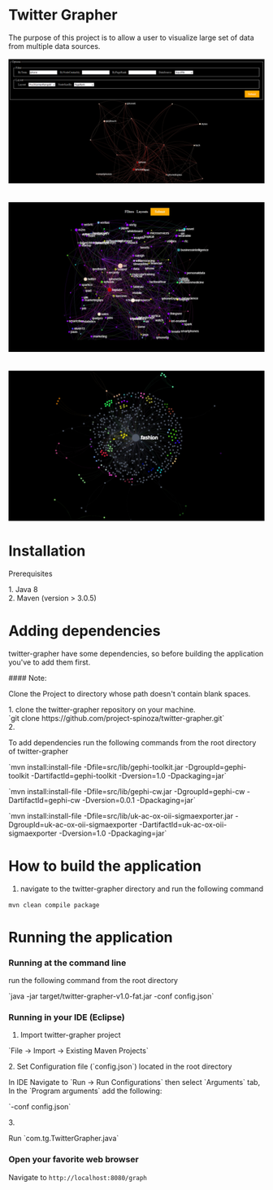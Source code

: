 # Twitter Grapher
The purpose of this project is to allow a user to visualize large set of data from multiple data sources.<br/><br/>
![WordCrowd screenshot](images/twitter-grapher-2.png)  <br/><br/><br/>
![WordCrowd screenshot](images/twitter-grapher1.jpg)  <br/><br/><br/>
![WordCrowd screenshot](images/twitter-grapher.jpg)  <br/>
# Installation
<p>Prerequisites</p>
1. Java 8<br>
2. Maven (version > 3.0.5)<br>


# Adding dependencies
<p>twitter-grapher have some dependencies, so before building the application you've to add them first.</p>
#### Note:
<p>Clone the Project to directory whose path doesn't contain blank spaces.</p>
1. clone the twitter-grapher repository on your machine.<br/>
   `git clone https://github.com/project-spinoza/twitter-grapher.git`<br/>
2. <p>To add dependencies run the following commands from the root directory of twitter-grapher</p>
  <p>`mvn install:install-file -Dfile=src/lib/gephi-toolkit.jar -DgroupId=gephi-toolkit -DartifactId=gephi-toolkit -Dversion=1.0 -Dpackaging=jar`</p>
<p>`mvn install:install-file -Dfile=src/lib/gephi-cw.jar -DgroupId=gephi-cw -DartifactId=gephi-cw -Dversion=0.0.1 -Dpackaging=jar`</p>
<p>`mvn install:install-file -Dfile=src/lib/uk-ac-ox-oii-sigmaexporter.jar -DgroupId=uk-ac-ox-oii-sigmaexporter -DartifactId=uk-ac-ox-oii-sigmaexporter -Dversion=1.0 -Dpackaging=jar`</p>

# How to build the application
1. <p>navigate to the twitter-grapher directory and run the following command</p>
  `mvn clean compile package`<br>

# Running the application

### Running at the command line
<p>run the following command from the root directory</p>
`java -jar target/twitter-grapher-v1.0-fat.jar -conf config.json`

### Running in your IDE (Eclipse)
1. Import twitter-grapher project
<p>`File -> Import -> Existing Maven Projects`</p>
2. Set Configuration file (`config.json`) located in the root directory
<p>In IDE Navigate to `Run -> Run Configurations` then select `Arguments` tab, In the `Program arguments` add the following:</p>
<p>`-conf config.json`</p>
3. <p>Run `com.tg.TwitterGrapher.java`</p>

### Open your favorite web browser
Navigate to `http://localhost:8080/graph`
